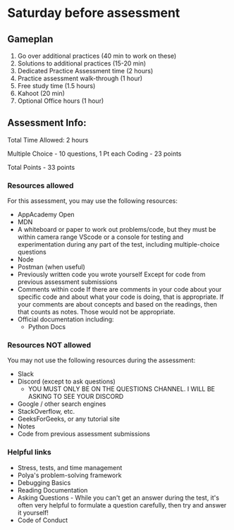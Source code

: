 # Saturday before assessment

## Gameplan

1. Go over additional practices (40 min to work on these)
2. Solutions to additional practices (15-20 min)
3. Dedicated Practice Assessment time (2 hours)
4. Practice assessment walk-through (1 hour)
5. Free study time (1.5 hours)
6. Kahoot (20 min)
7. Optional Office hours (1 hour)


## Assessment Info:

Total Time Allowed: 2 hours

Multiple Choice - 10 questions, 1 Pt each
Coding - 23 points

Total Points - 33 points

### Resources allowed
For this assessment, you may use the following resources:

- AppAcademy Open
- MDN
- A whiteboard or paper to work out problems/code, but they must be within camera range
    VScode or a console for testing and experimentation during any part of the test, including multiple-choice questions
- Node
- Postman (when useful)
- Previously written code you wrote yourself
    Except for code from previous assessment submissions
- Comments within code
    If there are comments in your code about your specific code and about what your code is doing, that is appropriate. If your comments are about concepts and based on the readings, then that counts as notes. Those would not be appropriate.
- Official documentation including:
    - Python Docs
### Resources NOT allowed
You may not use the following resources during the assessment:

- Slack
- Discord (except to ask questions)
    - YOU MUST ONLY BE ON THE QUESTIONS CHANNEL. I WILL BE ASKING TO SEE YOUR DISCORD
- Google / other search engines
- StackOverflow, etc.
- GeeksForGeeks, or any tutorial site
- Notes
- Code from previous assessment submissions
### Helpful links
- Stress, tests, and time management
- Polya's problem-solving framework
- Debugging Basics
- Reading Documentation
- Asking Questions - While you can't get an answer during the test, it's often very     helpful to formulate a question carefully, then try and answer it yourself!
- Code of Conduct
